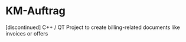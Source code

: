 # KM-Auftrag
[discontinued] C++ / QT Project to create billing-related documents like invoices or offers
